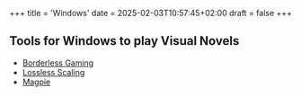+++
title = 'Windows'
date = 2025-02-03T10:57:45+02:00
draft = false
+++

## Tools for Windows to play Visual Novels

* [Borderless Gaming](/Windows/borderless-gaming) 
* [Lossless Scaling](/Windows/lossless-scaling) 
* [Magpie](/Windows/magpie) 